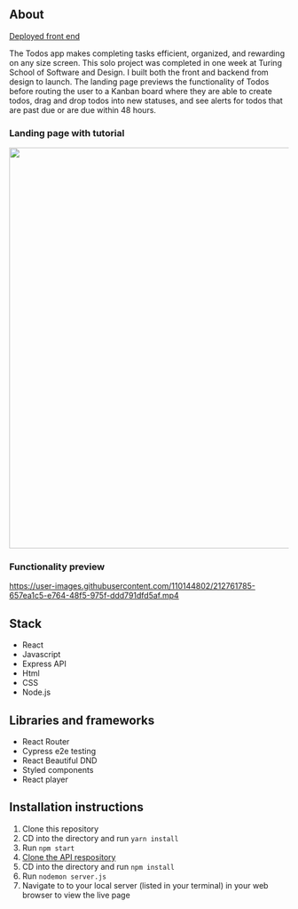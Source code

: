 ## About


[Deployed front end](https://todos-cea6dnldi-nalito223.vercel.app/)

The Todos app makes completing tasks efficient, organized, and rewarding on any size screen. This solo project was completed in one week at Turing School of Software and Design. I built both the front and backend from design to launch. The landing page previews the functionality of Todos before routing the user to a Kanban board where they are able to create todos, drag and drop todos into new statuses, and see alerts for todos that are past due or are due within 48 hours.

### Landing page with tutorial
<img width="721" a src="https://user-images.githubusercontent.com/110144802/212764775-9e5c022a-6e09-44ac-906e-0d904f312229.png">

### Functionality preview
https://user-images.githubusercontent.com/110144802/212761785-657ea1c5-e764-48f5-975f-ddd791dfd5af.mp4

## Stack
- React
- Javascript
- Express API
- Html 
- CSS
- Node.js

## Libraries and frameworks
- React Router
- Cypress e2e testing
- React Beautiful DND
- Styled components 
- React player 

## Installation instructions
1. Clone this repository 
2. CD into the directory and run `yarn install`
3. Run `npm start`
4. [Clone the API respository](https://github.com/nalito223/api-todos)
5. CD into the directory and run `npm install`
6. Run `nodemon server.js`
7. Navigate to to your local server (listed in your terminal) in your web browser to view the live page
